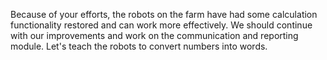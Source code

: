 Because of your efforts, the robots on the farm have had some calculation functionality restored 
and can work more effectively. We should continue with our improvements and work on the communication and reporting module.
Let's teach the robots to convert numbers into words.
